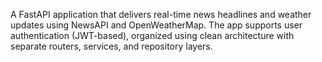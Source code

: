 A FastAPI application that delivers real-time news headlines and weather updates using NewsAPI and OpenWeatherMap. The app supports user authentication (JWT-based), organized using clean architecture with separate routers, services, and repository layers.
